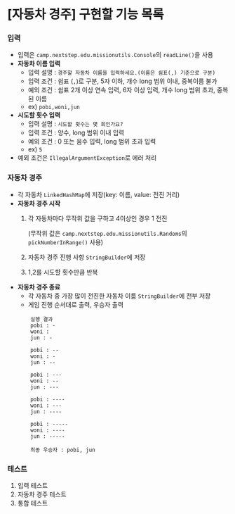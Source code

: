 # [자동차 경주] 구현할 기능 목록

### 입력

- 입력은 `camp.nextstep.edu.missionutils.Console`의 `readLine()`을 사용
- **자동차 이름 입력**
    - 입력 설명 : `경주할 자동차 이름을 입력하세요.(이름은 쉼표(,) 기준으로 구분)`
    - 입력 조건 : 쉼표 (`,`)로 구분, 5자 이하, 개수 long 범위 이내, 중복이름 불가
    - 예외 조건 : 쉼표 2개 이상 연속 입력, 6자 이상 입력, 개수 long 범위 초과, 중복 된 이름
    - ex) `pobi,woni,jun`
- **시도할 횟수 입력**
    - 입력 설명 : `시도할 횟수는 몇 회인가요?`
    - 입력 조건 : 양수, long 범위 이내 입력
    - 예외 조건 : 0 또는 음수 입력, long 범위 초과 입력
    - ex) `5`
- 예외 조건은 `IllegalArgumentException`로 에러 처리

### 자동차 경주

- 각 자동차 `LinkedHashMap`에 저장(key: 이름, value: 전진 거리)
- **자동차 경주 시작**
    1. 각 자동차마다 무작위 값을 구하고 4이상인 경우 1 전진

       (무작위 값은 `camp.nextstep.edu.missionutils.Randoms`의 `pickNumberInRange()` 사용)
    2. 자동차 경주 진행 사항 `StringBuilder`에 저장
    3. 1,2를 시도할 횟수만큼 반복
- **자동차 경주 종료**
    - 각 자동차 중 가장 많이 전진한 자동차 이름 `StringBuilder`에 전부 저장
    - 게임 진행 순서대로 출력, 우승자 출력
  ```
      실행 결과
      pobi : -
      woni :
      jun : -
    
      pobi : --
      woni : -
      jun : --
    
      pobi : ---
      woni : --
      jun : ---
    
      pobi : ----
      woni : ---
      jun : ----
    
      pobi : -----
      woni : ----
      jun : -----
  
      최종 우승자 : pobi, jun
  ```

### 테스트

1. 입력 테스트
2. 자동차 경주 테스트
3. 통합 테스트
